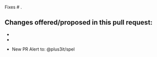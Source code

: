 Fixes # .

Changes offered/proposed in this pull request:
- 
- 
- 

* New PR Alert to: @plus3it/spel
